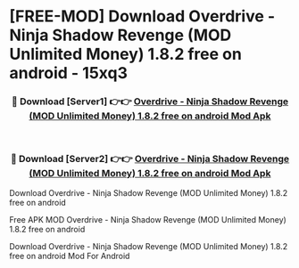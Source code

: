 # [FREE-MOD] Download Overdrive - Ninja Shadow Revenge (MOD Unlimited Money) 1.8.2 free on android - 15xq3


<div align="center">
<h3>🔴 Download [Server1] 👉👉 <a href="https://apk-comot.site?title=Overdrive_-_Ninja_Shadow_Revenge_(MOD_Unlimited_Money)_1.8.2_free_on_android">Overdrive - Ninja Shadow Revenge (MOD Unlimited Money) 1.8.2 free on android Mod Apk</a></h3><br>

<h3>🔴 Download [Server2] 👉👉 <a href="https://apk-comot.site?title=Overdrive_-_Ninja_Shadow_Revenge_(MOD_Unlimited_Money)_1.8.2_free_on_android">Overdrive - Ninja Shadow Revenge (MOD Unlimited Money) 1.8.2 free on android Mod Apk</a></h3>
</div>



Download Overdrive - Ninja Shadow Revenge (MOD Unlimited Money) 1.8.2 free on android 

Free APK MOD Overdrive - Ninja Shadow Revenge (MOD Unlimited Money) 1.8.2 free on android 

Download Overdrive - Ninja Shadow Revenge (MOD Unlimited Money) 1.8.2 free on android Mod For Android

